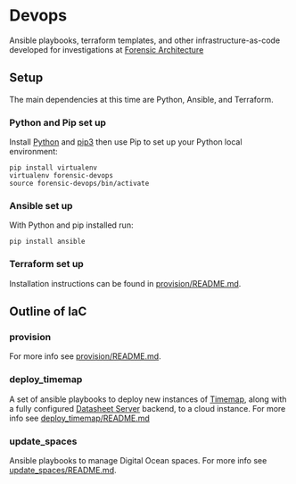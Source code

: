 # Devops

Ansible playbooks, terraform templates, and other infrastructure-as-code developed for investigations at [Forensic Architecture](https://forensic-architecture.org)

## Setup 

The main dependencies at this time are Python, Ansible, and Terraform.

### Python and Pip set up

Install [Python](https://www.python.org/) and [pip3](https://pip.pypa.io/en/stable/installing/) then use Pip to set up your Python local environment:

```
pip install virtualenv
virtualenv forensic-devops
source forensic-devops/bin/activate
```

### Ansible set up

With Python and pip installed run:

```
pip install ansible
```

### Terraform set up

Installation instructions can be found in [provision/README.md](./provision/README.md).

## Outline of IaC

### provision 

For more info see [provision/README.md](./provision/README.md).

### deploy_timemap

A set of ansible playbooks to deploy new instances of
[Timemap](https://github.com/forensic-architecture/timemap), along with a fully
configured [Datasheet Server](https://github.com/datasheet-server) backend, to
a cloud instance. For more info see
[deploy_timemap/README.md](./deploy_timemap/README.md)

### update_spaces

Ansible playbooks to manage Digital Ocean spaces. For more info see
[update_spaces/README.md](./update_spaces/README.md).
